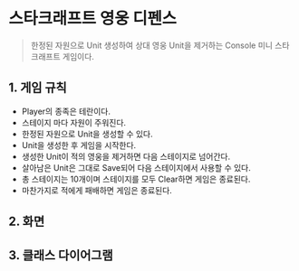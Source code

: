 # 스타크래프트 영웅 디펜스

> 한정된 자원으로 Unit 생성하여 상대 영웅 Unit을 제거하는 Console 미니 스타크래프트 게임이다.


## 1. 게임 규칙
- Player의 종족은 테란이다.
- 스테이지 마다 자원이 주워진다.
- 한정된 자원으로 Unit을 생성할 수 있다.
- Unit을 생성한 후 게임을 시작한다.
- 생성한 Unit이 적의 영웅을 제거하면 다음 스테이지로 넘어간다.
- 살아남은 Unit은 그대로 Save되어 다음 스테이지에서 사용할 수 있다.
- 총 스테이지는 10개이며 스테이지를 모두 Clear하면 게임은 종료된다.
- 마찬가지로 적에게 패배하면 게임은 종료된다.

## 2. 화면

## 3. 클래스 다이어그램


